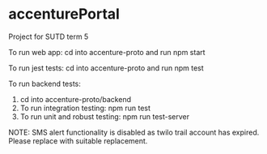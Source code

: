 # accenturePortal
Project for SUTD term 5

To run web app:
cd into accenture-proto and run npm start

To run jest tests:
cd into accenture-proto and run npm test

To run backend tests: 
1. cd into accenture-proto/backend 
2. To run integration testing:
  npm run test  
3. To run unit and robust testing:
  npm run test-server

NOTE: SMS alert functionality is disabled as twilo trail account has expired. Please replace with suitable replacement.
